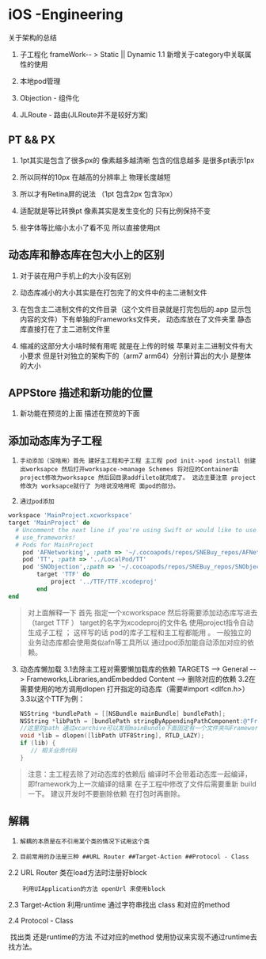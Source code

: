 # iOS -Engineering
关于架构的总结

1. 子工程化 frameWork-- > Static || Dynamic
1.1 新增关于category中关联属性的使用

2. 本地pod管理

3. Objection - 组件化

4. JLRoute - 路由(JLRoute并不是较好方案)

   

## PT && PX
1. 1pt其实是包含了很多px的  像素越多越清晰 包含的信息越多 是很多pt表示1px

2. 所以同样的10px 在越高的分辨率上 物理长度越短

3. 所以才有Retina屏的说法 （1pt 包含2px 包含3px）

4. 适配就是等比转换pt 像素其实是发生变化的 只有比例保持不变

5. 些字体等比缩小太小了看不见 所以直接使用pt

   

## 动态库和静态库在包大小上的区别
1. 对于装在用户手机上的大小没有区别

2. 动态库减小的大小其实是在打包完了的文件中的主二进制文件

3. 在包含主二进制文件的文件目录（这个文件目录就是打完包后的.app 显示包内容的文件）下有单独的Frameworks文件夹， 动态库放在了文件夹里 静态库直接打在了主二进制文件里

4. 缩减的这部分大小啥时候有用呢 就是在上传的时候 苹果对主二进制文件有大小要求 但是针对独立的架构下的（arm7 arm64）分别计算出的大小 是整体的大小

   

## APPStore 描述和新功能的位置
1. 新功能在预览的上面 描述在预览的下面

   

## 添加动态库为子工程
1.     手动添加（没啥用）首先 建好主工程和子工程 主工程 pod init->pod install 创建出worksapce 然后打开worksapce->manage Schemes 将对应的Container由project修改为worksapce 然后回目录addfileto就完成了。 这边主要注意 project修改为 worksapce就行了 为啥说没啥用呢 面pod的部分。

2.     通过pod添加 
```ruby
workspace 'MainProject.xcworkspace'
target 'MainProject' do
  # Uncomment the next line if you're using Swift or would like to use dynamic frameworks
  # use_frameworks!
  # Pods for MainProject
	pod 'AFNetworking', :path => '~/.cocoapods/repos/SNEBuy_repos/AFNetworking/2.5.5'
	pod 'TT', :path => '../LocalPod/TT'
 	pod 'SNObjection',:path => '~/.cocoapods/repos/SNEBuy_repos/SNObjection/1.0.1'
		target 'TTF' do
			project '../TTF/TTF.xcodeproj'
		end
end

```
> 对上面解释一下 首先 指定一个xcworkspace 然后将需要添加动态库写进去（target TTF ） target的名字为xcodeproj的文件名 使用project指令自动生成子工程 ；
这样写的话 pod的库子工程和主工程都能用 。
一般独立的业务动态库都会使用类似afn等工具所以 通过pod添加能自动添加对应的依赖。


3. 动态库懒加载
   3.1去除主工程对需要懒加载库的依赖 TARGETS --> General --> Frameworks,Libraries,andEmbedded Content --> 删除对应的依赖
   3.2在需要使用的地方调用dlopen 打开指定的动态库（需要#import <dlfcn.h>）
   3.3以这个TTF为例：

   ```objective-c
   NSString *bundlePath = [[NSBundle mainBundle] bundlePath];
   NSString *libPath = [bundlePath stringByAppendingPathComponent:@"Frameworks/TTF.framework/TTF"];
   //这里的path 通过xcarchive可以发现mainBundle下面固定有一个文件夹叫Frameworks 所有的动态库就放在其中
   void *lib = dlopen([libPath UTF8String], RTLD_LAZY);
   if (lib) {
      // 相关业务代码
   }
   
   ```
> 注意：主工程去除了对动态库的依赖后 编译时不会带着动态库一起编译，即framework为上一次编译的结果 在子工程中修改了文件后需要重新 build一下。 建议开发时不要删除依赖 在打包时再删除。

   

## 解耦
1.     解耦的本质是在不引用某个类的情况下试用这个类 
2.     目前常用的办法是三种 ##URL Router ##Target-Action ##Protocol - Class
2.2    URL Router
       类在load方法时注册好block
       
        利用UIApplication的方法 openUrl 来使用block

2.3    Target-Action
        利用runtime 通过字符串找出 class 和对应的method   

2.4   Protocol - Class

​		找出类 还是runtime的方法 不过对应的method 使用协议来实现不通过runtime去找方法。

